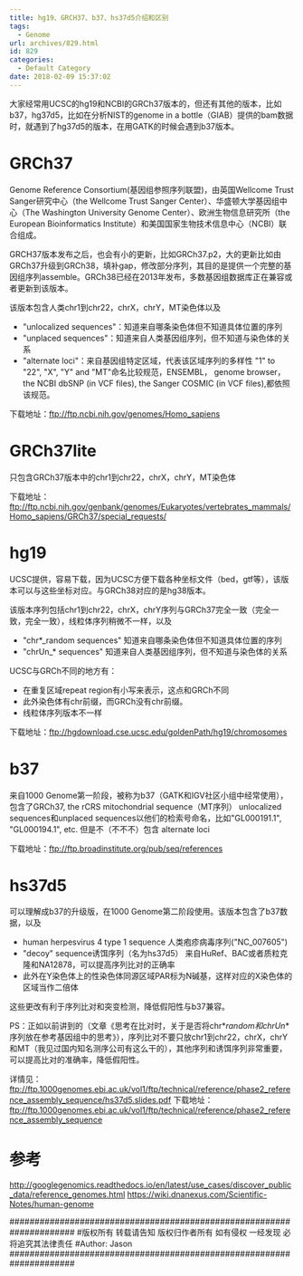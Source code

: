 ```yaml
---
title: hg19、GRCH37、b37、hs37d5介绍和区别
tags:
  - Genome
url: archives/829.html
id: 829
categories:
  - Default Category
date: 2018-02-09 15:37:02
---
```



大家经常用UCSC的hg19和NCBI的GRCh37版本的，但还有其他的版本，比如b37，hg37d5，比如在分析NIST的genome in a bottle（GIAB）提供的bam数据时，就遇到了hg37d5的版本，在用GATK的时候会遇到b37版本。

# GRCh37

Genome Reference Consortium(基因组参照序列联盟)，由英国Wellcome Trust Sanger研究中心（the Wellcome Trust Sanger Center）、华盛顿大学基因组中心（The Washington University Genome Center）、欧洲生物信息研究所（the European Bioinformatics Institute）和美国国家生物技术信息中心（NCBI）联合组成。

GRCH37版本发布之后，也会有小的更新，比如GRCh37.p2，大的更新比如由GRCh37升级到GRCh38，填补gap，修改部分序列，其目的是提供一个完整的基因组序列assemble。GRCh38已经在2013年发布，多数基因组数据库正在兼容或者更新到该版本。

该版本包含人类chr1到chr22，chrX，chrY，MT染色体以及

*   "unlocalized sequences"：知道来自哪条染色体但不知道具体位置的序列
*   "unplaced sequences"：知道来自人类基因组序列，但不知道与染色体的关系
*   "alternate loci"：来自基因组特定区域，代表该区域序列的多样性
"1" to "22", "X", "Y" and "MT"命名比较规范，ENSEMBL， genome browser， the NCBI dbSNP (in VCF files), the Sanger COSMIC (in VCF files),都依照该规范。

下载地址：ftp://ftp.ncbi.nih.gov/genomes/Homo_sapiens

# GRCh37lite

只包含GRCh37版本中的chr1到chr22，chrX，chrY，MT染色体

下载地址：ftp://ftp.ncbi.nih.gov/genbank/genomes/Eukaryotes/vertebrates_mammals/Homo_sapiens/GRCh37/special_requests/

# hg19

UCSC提供，容易下载，因为UCSC方便下载各种坐标文件（bed，gtf等），该版本可以与这些坐标对应。与GRCh38对应的是hg38版本。

该版本序列包括chr1到chr22，chrX，chrY序列与GRCh37完全一致（完全一致，完全一致），线粒体序列稍微不一样，以及
- "chr*_random sequences" 知道来自哪条染色体但不知道具体位置的序列
- "chrUn_* sequences" 知道来自人类基因组序列，但不知道与染色体的关系

UCSC与GRCh不同的地方有：
- 在重复区域repeat region有小写来表示，这点和GRCh不同
- 此外染色体有chr前缀，而GRCh没有chr前缀。
- 线粒体序列版本不一样

下载地址：ftp://hgdownload.cse.ucsc.edu/goldenPath/hg19/chromosomes

# b37

来自1000 Genome第一阶段，被称为b37（GATK和IGV社区小组中经常使用），包含了GRCh37, the rCRS mitochondrial sequence（MT序列）
unlocalized sequences和unplaced sequences以他们的检索号命名，比如"GL000191.1", "GL000194.1", etc.
但是不（不不不）包含 alternate loci

下载地址：ftp://ftp.broadinstitute.org/pub/seq/references

# hs37d5

可以理解成b37的升级版，在1000 Genome第二阶段使用。该版本包含了b37数据，以及
- human herpesvirus 4 type 1 sequence 人类疱疹病毒序列("NC_007605") 
- "decoy" sequence诱饵序列（名为hs37d5） 来自HuRef、BAC或者质粒克隆和NA12878，可以提高序列比对的正确率 
- 此外在Y染色体上的性染色体同源区域PAR标为N碱基，这样对应的X染色体的区域当作二倍体 

这些更改有利于序列比对和突变检测，降低假阳性与b37兼容。

PS：正如以前讲到的（文章《思考在比对时，关于是否将chr*_random和chrUn_*序列放在参考基因组中的思考》），序列比对不要只放chr1到chr22，chrX，chrY和MT（我见过国内知名测序公司有这么干的），其他序列和诱饵序列非常重要，可以提高比对的准确率，降低假阳性。

详情见：ftp://ftp.1000genomes.ebi.ac.uk/vol1/ftp/technical/reference/phase2_reference_assembly_sequence/hs37d5.slides.pdf
下载地址：ftp://ftp.1000genomes.ebi.ac.uk/vol1/ftp/technical/reference/phase2_reference_assembly_sequence

# 参考

http://googlegenomics.readthedocs.io/en/latest/use_cases/discover_public_data/reference_genomes.html
https://wiki.dnanexus.com/Scientific-Notes/human-genome

\#####################################################################
\#版权所有 转载请告知 版权归作者所有 如有侵权 一经发现 必将追究其法律责任
\#Author: Jason
\#####################################################################